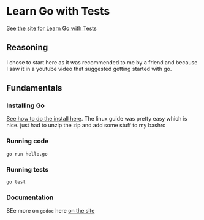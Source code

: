 # Learn Go with Tests

[See the site for Learn Go with Tests](https://quii.gitbook.io/learn-go-with-tests/)

## Reasoning 

I chose to start here as it was recommended to me by a friend and because I saw it in a youtube video that suggested getting started with go. 

## Fundamentals 

### Installing Go

[See how to do the install here](https://go.dev/doc/install). The linux guide was pretty easy which is nice. just had to unzip the zip and add some stuff to my bashrc

### Running code 
`go run hello.go`

### Running tests
`go test`

### Documentation 

SEe more on `godoc` here [on the site](https://quii.gitbook.io/learn-go-with-tests/go-fundamentals/hello-world#go-doc)